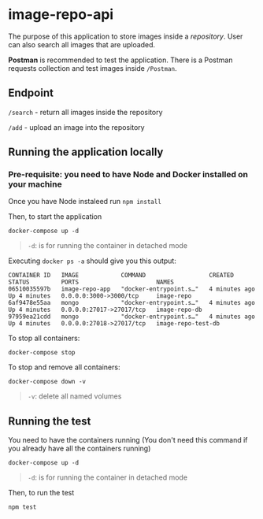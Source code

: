 # image-repo-api

The purpose of this application to store images inside a _repository_. User can also search all images that are uploaded.

**Postman** is recommended to test the application. There is a Postman requests collection and test images inside `/Postman`.

## Endpoint

`/search` - return all images inside the repository

`/add` - upload an image into the repository


## Running the application locally

### **Pre-requisite: you need to have Node and Docker installed on your machine**

Once you have Node instaleed run `npm install`

Then, to start the application

```
docker-compose up -d
```

> `-d`: is for running the container in detached mode

Executing `docker ps -a` should give you this output:

```
CONTAINER ID   IMAGE            COMMAND                  CREATED         STATUS         PORTS                      NAMES
06510035597b   image-repo-app   "docker-entrypoint.s…"   4 minutes ago   Up 4 minutes   0.0.0.0:3000->3000/tcp     image-repo
6af9478e55aa   mongo            "docker-entrypoint.s…"   4 minutes ago   Up 4 minutes   0.0.0.0:27017->27017/tcp   image-repo-db
97959ea21cdd   mongo            "docker-entrypoint.s…"   4 minutes ago   Up 4 minutes   0.0.0.0:27018->27017/tcp   image-repo-test-db
```

To stop all containers:

```
docker-compose stop
```

To stop and remove all containers:

```
docker-compose down -v
```

> `-v`: delete all named volumes

## Running the test

You need to have the containers running (You don't need this command if you already have all the containers running)

```
docker-compose up -d
```

> `-d`: is for running the container in detached mode

Then, to run the test

```
npm test
```
